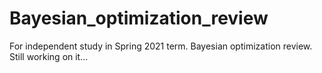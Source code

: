 # Bayesian_optimization_review
For independent study in Spring 2021 term. Bayesian optimization review.
Still working on it...
